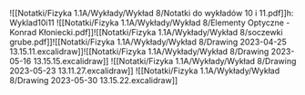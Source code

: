 
![[Notatki/Fizyka 1.1A/Wykłady/Wykład 8/Notatki do wykładów 10 i 11.pdf]]h: Wyklad10i11
![[Notatki/Fizyka 1.1A/Wykłady/Wykład 8/Elementy Optyczne - Konrad Kłoniecki.pdf]]![[Notatki/Fizyka 1.1A/Wykłady/Wykład 8/soczewki grube.pdf]]![[Notatki/Fizyka 1.1A/Wykłady/Wykład 8/Drawing 2023-04-25 13.15.11.excalidraw]]![[Notatki/Fizyka 1.1A/Wykłady/Wykład 8/Drawing 2023-05-16 13.15.15.excalidraw]]
![[Notatki/Fizyka 1.1A/Wykłady/Wykład 8/Drawing 2023-05-23 13.11.27.excalidraw]]
![[Notatki/Fizyka 1.1A/Wykłady/Wykład 8/Drawing 2023-05-30 13.15.22.excalidraw]]